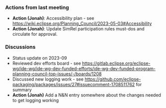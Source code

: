 ### Actions from last meeting

-   **Action (Jonah)**: Accessibility plan - see
    <https://wiki.eclipse.org/Planning_Council/2023-05-03#Accessibility>
-   **Action (Jonah)**: Update SimRel participation rules must-dos and
    circulate for approval.

### Discussions

-   Status update on 2023-09
-   Reviewed dev efforts board - see
    <https://gitlab.eclipse.org/eclipse-wg/ide-wg/ide-wg-dev-funded-efforts/ide-wg-dev-funded-program-planning-council-top-issues/-/boards/1208>
-   Discussed new logging work - see
    <https://github.com/eclipse-packaging/packages/issues/27#issuecomment-1708511762>
    for summary
-   **Action (Jonah)** Add a N&N entry somewhere about the changes
    needed to get logging working